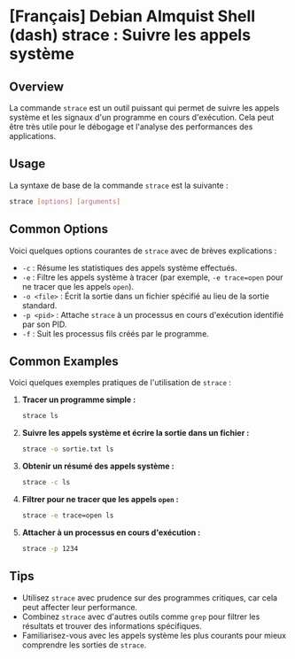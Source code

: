 # [Français] Debian Almquist Shell (dash) strace : Suivre les appels système

## Overview
La commande `strace` est un outil puissant qui permet de suivre les appels système et les signaux d'un programme en cours d'exécution. Cela peut être très utile pour le débogage et l'analyse des performances des applications.

## Usage
La syntaxe de base de la commande `strace` est la suivante :

```bash
strace [options] [arguments]
```

## Common Options
Voici quelques options courantes de `strace` avec de brèves explications :

- `-c` : Résume les statistiques des appels système effectués.
- `-e` : Filtre les appels système à tracer (par exemple, `-e trace=open` pour ne tracer que les appels `open`).
- `-o <file>` : Écrit la sortie dans un fichier spécifié au lieu de la sortie standard.
- `-p <pid>` : Attache `strace` à un processus en cours d'exécution identifié par son PID.
- `-f` : Suit les processus fils créés par le programme.

## Common Examples
Voici quelques exemples pratiques de l'utilisation de `strace` :

1. **Tracer un programme simple :**
   ```bash
   strace ls
   ```

2. **Suivre les appels système et écrire la sortie dans un fichier :**
   ```bash
   strace -o sortie.txt ls
   ```

3. **Obtenir un résumé des appels système :**
   ```bash
   strace -c ls
   ```

4. **Filtrer pour ne tracer que les appels `open` :**
   ```bash
   strace -e trace=open ls
   ```

5. **Attacher à un processus en cours d'exécution :**
   ```bash
   strace -p 1234
   ```

## Tips
- Utilisez `strace` avec prudence sur des programmes critiques, car cela peut affecter leur performance.
- Combinez `strace` avec d'autres outils comme `grep` pour filtrer les résultats et trouver des informations spécifiques.
- Familiarisez-vous avec les appels système les plus courants pour mieux comprendre les sorties de `strace`.